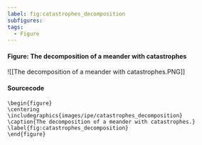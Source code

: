 ```yaml
---
label: fig:catastrophes_decomposition
subfigures:
tags:
  - Figure
---
```

#### Figure: The decomposition of a meander with catastrophes

![[The decomposition of a meander with catastrophes.PNG]]

#### Sourcecode

```
\begin{figure}
\centering
\includegraphics{images/ipe/catastrophes_decomposition}
\caption{The decomposition of a meander with catastrophes.}
\label{fig:catastrophes_decomposition}
\end{figure}
```